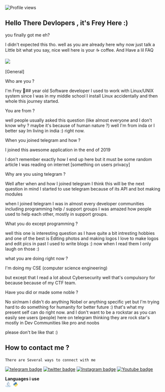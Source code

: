 ![Profile views](https://komarev.com/ghpvc/?username=fr3y&color=blue&style=flat-square&label=Profile+Views)

## Hello There Devlopers , it's Frey Here :)  

you finally got me eh? 

I didn't expected this tho. well as you are already here why now just talk a Little bit what you say, nice well here is your ☕ coffee. And Have a lil 
FAQ

<img src ="https://telegra.ph/file/b4e35fb8e7009601baaaa.jpg">

[General]

Who are you ? 

I'm Frey 🐉## year old Software developer I used to work with Linux/UNIX system since I was in my middle school I install Linux accidentally and then whole this journey started.

You are from ? 

well people usually asked this question (like almost everyone and I don't know why ? maybe it's because of human nature ?) well I'm from inda or I better say Im living in india :) right now.



When you joined telegram and how ? 

I joined this awesome application in the end of 2019 

I don't remember exactly how I end up here but it must be some random article I was reading on internet [something on users privacy]



Why are you using telegram ? 

Well after when and how I joined telegram I think this will be the next question in mind I started to use telegram because of its API and bot making modules 

when I joined telegram I was in almost every developer communities including programming help / support groups I was amazed how people used to help each other, mostly in support groups.



What you do except programming ? 

well this one is interesting question as I have quite a bit intresting hobbies and one of the best is Editing photos and making logos I love to make logos and edit pics in past I used to write blogs :) now when I read them I only laugh on those :)



what you are doing right now ? 

I'm doing my CSE (computer science engineering)

but except that I read a lot about Cybersecurity well that's compulsory for because because of my CTF team.



Have you did or made some noble ? 

No sir/mam I didn't do anything Nobel or anything specific yet but I'm trying hard to do something for humanity for better future :) that's what my present self can do right now. and I don't want to be a rockstar as you can easily see users (people) here on telegram thinking they are rock star's mostly in Dev Communities like pro and noobs 

please don't be like that :) 

## How to contact me ? 
   `There are Several ways to connect with me` 

  [![telegram badge](https://img.shields.io/badge/Telegram-30302f?style=for-the-badge&logo=telegram)](https://t.me/cywar)
  [![twitter badge](https://img.shields.io/badge/Follow_Me-30302f?style=for-the-badge&logo=twitter)](https://twitter.com/Fr3yC0d3)
  [![Instagram badge](https://img.shields.io/badge/Follow_Me-30302f?style=for-the-badge&logo=Instagram)](https://instagram.com/Fr3yC0d3)
  [![Youtube badge](https://img.shields.io/badge/Follow_Me-30302f?style=for-the-badge&logo=Youtube)](https://youtube.com/c/Fr3yC0d3)

**Languages i use**  
<code><img height="20" src="https://raw.githubusercontent.com/github/explore/80688e429a7d4ef2fca1e82350fe8e3517d3494d/topics/c/c.png"></code>
<code><img height="20" src="https://raw.githubusercontent.com/github/explore/80688e429a7d4ef2fca1e82350fe8e3517d3494d/topics/python/python.png"></code>
